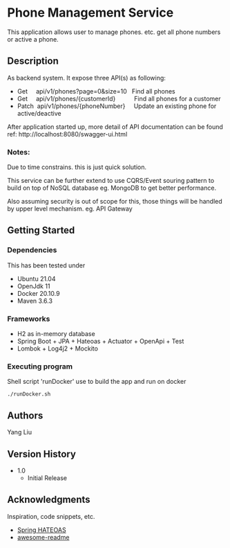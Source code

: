 # Phone Management Service

This application allows user to manage phones. etc. get all phone numbers or active a phone.

## Description

As backend system. It expose three API(s) as following:

* Get&nbsp;&nbsp;&nbsp;&nbsp; api/v1/phones?page=0&size=10   &nbsp; Find all phones
* Get&nbsp;&nbsp;&nbsp;&nbsp; api/v1/phones/{customerId}  &nbsp;&nbsp;&nbsp;&nbsp;&nbsp;&nbsp;&nbsp;&nbsp;&nbsp; Find all phones for a customer
* Patch&nbsp; api/v1/phones/{phoneNumber}    &nbsp;&nbsp;&nbsp; Update an existing phone for active/deactive

After application started up, more detail of API documentation can be found ref: http://localhost:8080/swagger-ui.html
### Notes: 

Due to time constrains. this is just quick solution.

This service can be further extend to use CQRS/Event souring pattern to build on top of NoSQL database eg. MongoDB to get better performance.

Also assuming security is out of scope for this, those things will be handled by upper level mechanism. eg. API Gateway

## Getting Started

### Dependencies

This has been tested under
*  Ubuntu 21.04
*  OpenJdk 11 
*  Docker 20.10.9
*  Maven 3.6.3

### Frameworks

* H2 as in-memory database
* Spring Boot + JPA + Hateoas + Actuator + OpenApi + Test
* Lombok + Log4j2 + Mockito

### Executing program

Shell script 'runDocker' use to build the app and run on docker
```
./runDocker.sh
```
## Authors

Yang Liu  

## Version History

* 1.0
    * Initial Release

## Acknowledgments

Inspiration, code snippets, etc.
* [Spring HATEOAS](https://github.com/spring-projects/spring-hateoas-examples)
* [awesome-readme](https://github.com/matiassingers/awesome-readme)
